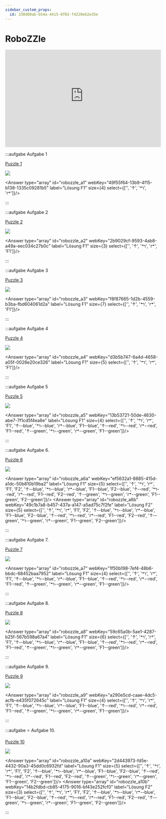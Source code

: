 ```yaml
---
sidebar_custom_props:
  id: 338d80ab-b54a-4415-8f02-f4220eb2e35e
---
```


# RoboZZle

<iframe width="100%" height="315" src="https://www.youtube-nocookie.com/embed/MmqBVWi_Pc0?start=21" title="YouTube video player" frameBorder="0" allow="accelerometer; autoplay; clipboard-write; encrypted-media; gyroscope; picture-in-picture" allowFullScreen></iframe>

:::aufgabe Aufgabe 1

[Puzzle 1](http://www.robozzle.com/beta/index.html?puzzle=12419)

![](images/RoboZZle_a1.png)

<Answer type="array" id="robozzle_a1" webKey="49f55f64-13b9-4f15-b138-1335c09281b5" label="Lösung F1"  size={4} select={['', '↑', '↰', '↱']}/>

:::


:::aufgabe Aufgabe 2

[Puzzle 2](http://www.robozzle.com/beta/index.html?puzzle=2741)

![](images/RoboZZle_a2.png)

<Answer type="array" id="robozzle_a2" webKey="2b9029cf-9593-4ab8-a49a-eec034c27b0c" label="Lösung F1"  size={3} select={['', '↑', '↰', '↱', 'F1']}/>

:::


:::aufgabe Aufgabe 3

[Puzzle 3](http://www.robozzle.com/beta/index.html?puzzle=10858)

![](images/RoboZZle_a3.png)

<Answer type="array" id="robozzle_a3" webKey="f8f87665-1d2b-4559-b3ba-fbd604061d2a" label="Lösung F1"  size={7} select={['', '↑', '↰', '↱', 'F1']}/>

:::


:::aufgabe Aufgabe 4

[Puzzle 4](http://www.robozzle.com/beta/index.html?puzzle=12511)

![](images/RoboZZle_a4.png)

<Answer type="array" id="robozzle_a4" webKey="d3b5b747-6a4d-4658-a05f-0026e20ce326" label="Lösung F1"  size={5} select={['', '↑', '↰', '↱', 'F1']}/>

:::

:::aufgabe Aufgabe 5

[Puzzle 5](http://www.robozzle.com/beta/index.html?puzzle=10895)

![](images/RoboZZle_a5.png)

<Answer type="array" id="robozzle_a5" webKey="13b53721-50de-4630-abe7-7f1cd5f4ea8e" label="Lösung F1"  size={4} select={['', '↑', '↰', '↱', 'F1', '↑--blue', '↰--blue', '↱--blue', 'F1--blue', '↑--red', '↰--red', '↱--red', 'F1--red', '↑--green', '↰--green', '↱--green', 'F1--green']}/>

:::


:::aufgabe Aufgabe 6.

[Puzzle 6](http://www.robozzle.com/beta/index.html?puzzle=10048)

![](images/RoboZZle_a6.png)

<Answer type="array" id="robozzle_a6a" webKey="ef5632a1-8885-415d-a1dc-50b810b19ba2" label="Lösung F1"  size={5} select={['', '↑', '↰', '↱', 'F1', 'F2', '↑--blue', '↰--blue', '↱--blue', 'F1--blue', 'F2--blue', '↑--red', '↰--red', '↱--red', 'F1--red', 'F2--red', '↑--green', '↰--green', '↱--green', 'F1--green', 'F2--green']}/>
<Answer type="array" id="robozzle_a6b" webKey="49c1b7a8-b457-437a-a147-a5ad75c7f2fe" label="Lösung F2"  size={5} select={['', '↑', '↰', '↱', 'F1', 'F2', '↑--blue', '↰--blue', '↱--blue', 'F1--blue', 'F2--blue', '↑--red', '↰--red', '↱--red', 'F1--red', 'F2--red', '↑--green', '↰--green', '↱--green', 'F1--green', 'F2--green']}/>

:::

:::aufgabe Aufgabe 7.

[Puzzle 7](http://www.robozzle.com/beta/index.html?puzzle=2748)

![](images/RoboZZle_a7.png)

<Answer type="array" id="robozzle_a7" webKey="1f50b198-7ef4-48b6-bbdc-68452baa7952" label="Lösung F1"  size={4} select={['', '↑', '↰', '↱', 'F1', '↑--blue', '↰--blue', '↱--blue', 'F1--blue', '↑--red', '↰--red', '↱--red', 'F1--red', '↑--green', '↰--green', '↱--green', 'F1--green']}/>

:::

:::aufgabe Aufgabe 8.

[Puzzle 8](http://www.robozzle.com/beta/index.html?puzzle=140)

![](images/RoboZZle_a8.png)

<Answer type="array" id="robozzle_a8" webKey="59c65a0b-5ae1-4287-b25f-567b598a67a4" label="Lösung F1"  size={6} select={['', '↑', '↰', '↱', 'F1', '↑--blue', '↰--blue', '↱--blue', 'F1--blue', '↑--red', '↰--red', '↱--red', 'F1--red', '↑--green', '↰--green', '↱--green', 'F1--green']}/>

:::

:::aufgabe Aufgabe 9.

[Puzzle 9](http://www.robozzle.com/beta/index.html?puzzle=1040)

![](images/RoboZZle_a9.png)

<Answer type="array" id="robozzle_a9" webKey="a290e5cd-caae-4dc5-acfb-e435f072645c" label="Lösung F1"  size={4} select={['', '↑', '↰', '↱', 'F1', '↑--blue', '↰--blue', '↱--blue', 'F1--blue', '↑--red', '↰--red', '↱--red', 'F1--red', '↑--green', '↰--green', '↱--green', 'F1--green']}/>

:::

:::aufgabe ⭐️ Aufgabe 10.

[Puzzle 10](http://www.robozzle.com/beta/index.html?puzzle=87)

![](images/RoboZZle_a10.png)

<Answer type="array" id="robozzle_a10a" webKey="2d443973-fd5e-4432-90a3-45dd0c6932fd" label="Lösung F1"  size={5} select={['', '↑', '↰', '↱', 'F1', 'F2', '↑--blue', '↰--blue', '↱--blue', 'F1--blue', 'F2--blue', '↑--red', '↰--red', '↱--red', 'F1--red', 'F2--red', '↑--green', '↰--green', '↱--green', 'F1--green', 'F2--green']}/>
<Answer type="array" id="robozzle_a10b" webKey="14b2fdbd-cb85-4175-9016-bf43e252fcf0" label="Lösung F2"  size={3} select={['', '↑', '↰', '↱', 'F1', 'F2', '↑--blue', '↰--blue', '↱--blue', 'F1--blue', 'F2--blue', '↑--red', '↰--red', '↱--red', 'F1--red', 'F2--red', '↑--green', '↰--green', '↱--green', 'F1--green', 'F2--green']}/>

:::
